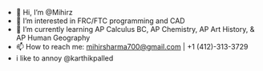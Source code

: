 - 👋 Hi, I’m @Mihirz
- 👀 I’m interested in FRC/FTC programming and CAD
- 🌱 I’m currently learning AP Calculus BC, AP Chemistry, AP Art History, & AP Human Geography
- 📫 How to reach me: mihirsharma700@gmail.com | +1 (412)-313-3729
- i like to annoy @karthikpalled
<!---
Mihirz/Mihirz is a ✨ special ✨ repository because its `README.md` (this file) appears on your GitHub profile.
You can click the Preview link to take a look at your changes.
--->
